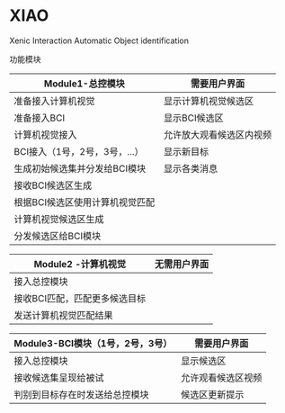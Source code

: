 # XIAO
Xenic Interaction Automatic Object identification

功能模块

| Module1-总控模块                | 需要用户界面             |
| ------------------------------- | ------------------------ |
| 准备接入计算机视觉              | 显示计算机视觉候选区     |
| 准备接入BCI                     | 显示BCI候选区            |
| 计算机视觉接入                  | 允许放大观看候选区内视频 |
| BCI接入（1号，2号，3号，...）   | 显示新目标               |
| 生成初始候选集并分发给BCI模块   | 显示各类消息             |
| 接收BCI候选区生成               |                          |
| 根据BCI候选区使用计算机视觉匹配 |                          |
| 计算机视觉候选区生成            |                          |
| 分发候选区给BCI模块             |                          |

| Module2 -计算机视觉           | 无需用户界面 |
| ----------------------------- | ------------ |
| 接入总控模块                  |              |
| 接收BCI匹配，匹配更多候选目标 |              |
| 发送计算机视觉匹配结果        |              |

| Module3-BCI模块（1号，2号，3号） | 需要用户界面       |
| -------------------------------- | ------------------ |
| 接入总控模块                     | 显示候选区         |
| 接收候选集呈现给被试             | 允许观看候选区视频 |
| 判别到目标存在时发送给总控模块   | 候选区更新提示     |

